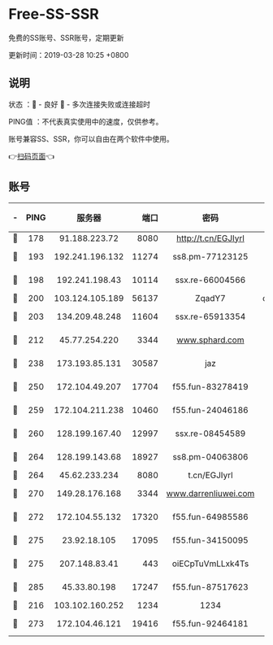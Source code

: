 # Free-SS-SSR

免费的SS账号、SSR账号，定期更新

更新时间：2019-03-28 10:25 +0800

## 说明

状态     ：🙂 - 良好 🙁 - 多次连接失败或连接超时

PING值   ：不代表真实使用中的速度，仅供参考。

账号兼容SS、SSR，你可以自由在两个软件中使用。

👉[扫码页面](https://liesauer.github.io/Free-SS-SSR/)👈

## 账号

|-|PING|服务器|端口|密码|加密方式|区域|
|:----:|:----:|:-----:|-----:|:----:|:----:|:----:|
|🙂|178|91.188.223.72|8080|http://t.cn/EGJIyrl|rc4-md5|RU|
|🙂|193|192.241.196.132|11274|ss8.pm-77123125|aes-256-cfb|US|
|🙂|198|192.241.198.43|10114|ssx.re-66004566|aes-256-cfb|US|
|🙂|200|103.124.105.189|56137|ZqadY7|chacha20|US|
|🙂|203|134.209.48.248|11604|ssx.re-65913354|aes-256-cfb|US|
|🙂|212|45.77.254.220|3344|www.sphard.com|aes-256-cfb|SG|
|🙂|238|173.193.85.131|30587|jaz|aes-256-cfb|US|
|🙂|250|172.104.49.207|17704|f55.fun-83278419|aes-256-cfb|SG|
|🙂|259|172.104.211.238|10460|f55.fun-24046186|aes-256-cfb|US|
|🙂|260|128.199.167.40|12997|ssx.re-08454589|aes-256-cfb|SG|
|🙂|264|128.199.143.68|18927|ss8.pm-04063806|aes-256-cfb|SG|
|🙂|264|45.62.233.234|8080|t.cn/EGJIyrl|rc4-md5|CA|
|🙂|270|149.28.176.168|3344|www.darrenliuwei.com|aes-256-cfb|AU|
|🙂|272|172.104.55.132|17320|f55.fun-64985586|aes-256-cfb|SG|
|🙂|275|23.92.18.105|17095|f55.fun-34150095|aes-256-cfb|US|
|🙂|275|207.148.83.41|443|oiECpTuVmLLxk4Ts|aes-256-cfb|AU|
|🙂|285|45.33.80.198|17247|f55.fun-87517623|aes-256-cfb|US|
|🙁|216|103.102.160.252|1234|1234|rc4-md5|JP|
|🙁|273|172.104.46.121|19416|f55.fun-92464181|aes-256-cfb|SG|
